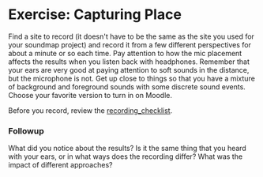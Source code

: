 # Exercise: Capturing Place

Find a site to record (it doesn't have to be the same as the site you used for your soundmap project) and record it from a few different perspectives for about a minute or so each time. Pay attention to how the mic placement affects the results when you listen back with headphones. Remember that your ears are very good at paying attention to soft sounds in the distance, but the microphone is not. Get up close to things so that you have a mixture of background and foreground sounds with some discrete sound events. Choose your favorite version to turn in on Moodle. 

Before you record, review the [recording_checklist](../workshops/recording_checklist.md).


### Followup

What did you notice about the results? Is it the same thing that you heard with your ears, or in what ways does the recording differ? What was the impact of different approaches?

